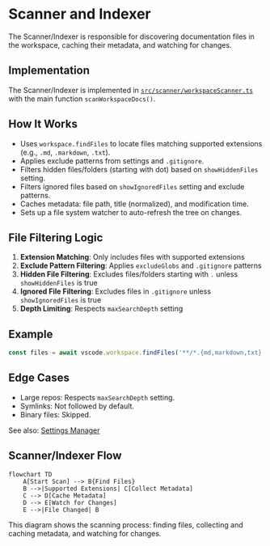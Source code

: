 # Scanner and Indexer

The Scanner/Indexer is responsible for discovering documentation files in the workspace, caching their metadata, and watching for changes.

## Implementation

The Scanner/Indexer is implemented in [`src/scanner/workspaceScanner.ts`](../../src/scanner/workspaceScanner.ts) with the main function `scanWorkspaceDocs()`.

## How It Works

- Uses `workspace.findFiles` to locate files matching supported extensions (e.g., `.md`, `.markdown`, `.txt`).
- Applies exclude patterns from settings and `.gitignore`.
- Filters hidden files/folders (starting with dot) based on `showHiddenFiles` setting.
- Filters ignored files based on `showIgnoredFiles` setting and exclude patterns.
- Caches metadata: file path, title (normalized), and modification time.
- Sets up a file system watcher to auto-refresh the tree on changes.

## File Filtering Logic

1. **Extension Matching**: Only includes files with supported extensions
2. **Exclude Pattern Filtering**: Applies `excludeGlobs` and `.gitignore` patterns
3. **Hidden File Filtering**: Excludes files/folders starting with `.` unless `showHiddenFiles` is true
4. **Ignored File Filtering**: Excludes files in `.gitignore` unless `showIgnoredFiles` is true
5. **Depth Limiting**: Respects `maxSearchDepth` setting

## Example

```ts
const files = await vscode.workspace.findFiles('**/*.{md,markdown,txt}', '**/node_modules/**');
```

## Edge Cases

- Large repos: Respects `maxSearchDepth` setting.
- Symlinks: Not followed by default.
- Binary files: Skipped.

See also: [Settings Manager](./settings.md)

## Scanner/Indexer Flow

```mermaid
flowchart TD
	A[Start Scan] --> B{Find Files}
	B -->|Supported Extensions| C[Collect Metadata]
	C --> D[Cache Metadata]
	D --> E[Watch for Changes]
	E -->|File Changed| B
```

This diagram shows the scanning process: finding files, collecting and caching metadata, and watching for changes.
